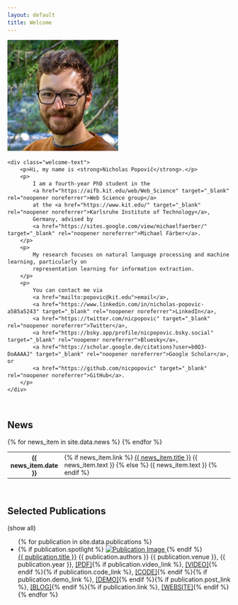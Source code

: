 ```yaml
---
layout: default
title: Welcome
---
```


<div class="welcome-container">
    <div class="round-image-container">
        <img src="/images/me_web.png" alt="Portrait" class="round-image">
    </div>

    <div class="welcome-text">
        <p>Hi, my name is <strong>Nicholas Popovič</strong>.</p>
        <p>
            I am a fourth-year PhD student in the 
            <a href="https://aifb.kit.edu/web/Web_Science" target="_blank" rel="noopener noreferrer">Web Science group</a> 
            at the <a href="https://www.kit.edu/" target="_blank" rel="noopener noreferrer">Karlsruhe Institute of Technology</a>, 
            Germany, advised by 
            <a href="https://sites.google.com/view/michaelfaerber/" target="_blank" rel="noopener noreferrer">Michael Färber</a>.
        </p>
        <p>
            My research focuses on natural language processing and machine learning, particularly on 
            representation learning for information extraction.
        </p>
        <p>
            You can contact me via 
            <a href="mailto:popovic@kit.edu">email</a>, 
            <a href="https://www.linkedin.com/in/nicholas-popovic-a585a5243" target="_blank" rel="noopener noreferrer">LinkedIn</a>, 
            <a href="https://twitter.com/nicpopovic" target="_blank" rel="noopener noreferrer">Twitter</a>, 
            <a href="https://bsky.app/profile/nicpopovic.bsky.social" target="_blank" rel="noopener noreferrer">Bluesky</a>,
            <a href="https://scholar.google.de/citations?user=b0Q3-DoAAAAJ" target="_blank" rel="noopener noreferrer">Google Scholar</a>, or 
            <a href="https://github.com/nicpopovic" target="_blank" rel="noopener noreferrer">GitHub</a>.
        </p>
    </div>
</div>

<br>

## News

<div class="news">
    <div class="table-responsive p-0">
        <table class="table table-sm table-borderless">
            {% for news_item in site.data.news %}
            <tr>
                <th scope="row" style="width: 20%">{{ news_item.date }}</th>
                <td>
                    {% if news_item.link %}
                    <a href="{{ news_item.link }}">{{ news_item.title }}</a>
                    {{ news_item.text }}
                    {% else %}
                    {{ news_item.text }}
                    {% endif %}
                </td>
            </tr>
            {% endfor %}
        </table>
    </div>
</div>

<br>

<h2 id="publicationsHeader">Selected Publications</h2>

<span id="headerToggle" style="cursor: pointer; color: rgba(var(--bs-link-color-rgb),var(--bs-link-opacity,1));">(show all)</span>

<div id="publicationsContainer">
    <ul class="list-group-flush p-0">
        {% for publication in site.data.publications %}
        <li class="list-group-item publication 
            {% if publication.spotlight == false %}hidden{% endif %} 
            {% if publication.spotlight == true %}spotlight align-items-stretch{% endif %}">
            {% if publication.spotlight %}
            <a href="{% if publication.link %}{{ publication.link }}{% else %}{{ publication.pdf_link }}{% endif %}" target="_blank" rel="noopener noreferrer">
                <img src="{{ publication.image }}" alt="Publication Image" class="spotlight-img">
            </a>
            {% endif %}
            <div>
                <span class="paper-title">
                    <a href="{% if publication.link %}{{ publication.link }}{% else %}{{ publication.pdf_link }}{% endif %}">{{ publication.title }}</a>
                </span>
                {{ publication.authors }}
                <span class="paper-venue">{{ publication.venue }}, {{ publication.year }},
                    <a href="{{ publication.pdf_link }}" target="_blank" rel="noopener noreferrer">[PDF]</a>{% if publication.video_link %}, <a href="{{ publication.video_link }}" target="_blank" rel="noopener noreferrer">[VIDEO]</a>{% endif %}{% if publication.code_link %}, <a href="{{ publication.code_link }}" target="_blank" rel="noopener noreferrer">[CODE]</a>{% endif %}{% if publication.demo_link %}, <a href="{{ publication.demo_link }}" target="_blank" rel="noopener noreferrer">[DEMO]</a>{% endif %}{% if publication.post_link %}, <a href="{{ publication.post_link }}">[BLOG]</a>{% endif %}{% if publication.link %}, <a href="{{ publication.link }}">[WEBSITE]</a>{% endif %}
                </span>
            </div>
        </li>
        {% endfor %}
    </ul>
</div>

<script>
    document.getElementById("headerToggle").onclick = function() {
        const nonSpotlightPublications = document.querySelectorAll(".publication.hidden");
        const header = document.getElementById("publicationsHeader");

        if (nonSpotlightPublications.length > 0) {
            nonSpotlightPublications.forEach(pub => pub.classList.remove("hidden"));
            header.textContent = "Publications";
            this.textContent = "(show only selection)";
            document.querySelectorAll('.spotlight-img').forEach(img => img.style.display = 'none');
        } else {
            document.querySelectorAll(".publication").forEach(pub => {
                if (!pub.classList.contains("spotlight")) {
                    pub.classList.add("hidden");
                }
            });
            header.textContent = "Selected Publications";
            this.textContent = "(show all)";
            document.querySelectorAll('.spotlight-img').forEach(img => img.style.display = 'inline-block');
        }
    };
</script>
